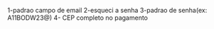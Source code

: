 1-padrao campo de email
2-esqueci a senha
3-padrao de senha(ex: A11BODW23@)
4- CEP completo no pagamento